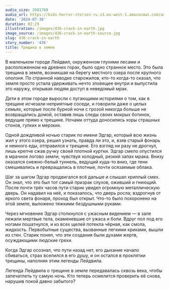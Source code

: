 ```yaml
---
audio_size: 2981760
audio_url: https://kids-horror-stories-ru.s3.eu-west-1.amazonaws.com/audio/436-crack-in-earth.mp3
date: '2024-07-30'
duration: 02:29
illustration: /images/436-crack-in-earth.jpg
image_source: /images/436-crack-in-earth-source.jpg
slug: 436-crack-in-earth
story_number: '436'
title: Трещина в земле
---
```


В маленьком городе Лейдвил, окруженном глухими лесами и расположенном на древних горах, было одно странное место. Это была трещина в земле, возникшая на берегу местного озера после крупного оползня. По странной наводке старожилов, кто-то когда-то сказал, что земля просто устала удерживать нечто зловещее внутри и выпустила это наружу, открывая людям доступ в неведомый мрак.

Дети в этом городе выросли с пугающими историями о том, как в трещине исчезали неприятные соседи, и говорили даже о целых семьях, которые после бурной ночи с грозой никогда больше не возвращались домой, оставив лишь следы своих мокрых ботинок, ведущие прямо к трещине. Ночами оттуда доносились хоры страшных стонов, гулких и мерзких.

Одной дождливой ночью старик по имени Эдгар, который всю жизнь жил у этого озера, решил узнать, правда ли это, и, взяв старый фонарь и немного еды, отправился к трещине. Его взгляд ни разу не дрогнул, лишь крепче сжав ручку своей плотной куртки. Эдгар смело опустился в мрачное логово земли, чувствуя холодный, резкий запах мрака. Внизу оказался снежно-белый туннель, ведущий куда-то вниз, где тени смешивались и превращались в плотные, почти осязаемые облака.

Шаг за шагом Эдгар продвигался всё дальше и слышал хриплый смех. Он знал, что это был тот самый призрак слухов, оживший и гниющий. После почти трёх часов пути старик увидел огромную металлическую дверь. Он надавил на неё, и показалось, что дверь росла; вздрогнув от яркого света фонаря, проход был открыт. Что-то было похоронено на этой земле, выложено тяжкими бездушными руками.

Через мгновение Эдгар столкнулся с ужасным видением — в зале лежали мертвые тела, окаменевшие от ужаса и боли. Вдруг пол под его ногами пошатнулся, и из всех щелей потекла чёрная, как смола, жидкость. Первобытные существа, вызванные легкими криками, вышли из стен. Старик понял, что эти создания были духами жертв, осуждающими людские грехи.

Когда Эдгар осознал, что пути назад нет, его дыхание начало сбиваться, страх вселился в его душу, и он остался в проклятии трещины, наполняя этим легенды Лейдвила.

Легенда Лейдвила о трещине в земле передавалась сквозь века, чтобы запечатлеть ту самую ночь. Кто теперь осмелится проверить её снова, нарушив покой давно забытого?
